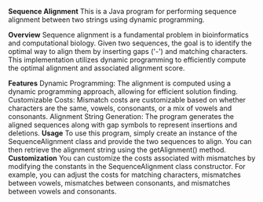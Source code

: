 **Sequence Alignment**
This is a Java program for performing sequence alignment between two strings using dynamic programming.

**Overview**
Sequence alignment is a fundamental problem in bioinformatics and computational biology. Given two sequences, the goal is to identify the optimal way to align them by inserting gaps ('-') and matching characters. This implementation utilizes dynamic programming to efficiently compute the optimal alignment and associated alignment score.

**Features**
Dynamic Programming: The alignment is computed using a dynamic programming approach, allowing for efficient solution finding.
Customizable Costs: Mismatch costs are customizable based on whether characters are the same, vowels, consonants, or a mix of vowels and consonants.
Alignment String Generation: The program generates the aligned sequences along with gap symbols to represent insertions and deletions.
**Usage**
To use this program, simply create an instance of the SequenceAlignment class and provide the two sequences to align. You can then retrieve the alignment string using the getAlignment() method.
**Customization**
You can customize the costs associated with mismatches by modifying the constants in the SequenceAlignment class constructor. For example, you can adjust the costs for matching characters, mismatches between vowels, mismatches between consonants, and mismatches between vowels and consonants.
